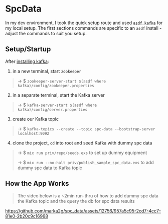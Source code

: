 # SpcData

In my dev environment, I took the quick setup route and used [`asdf kafka`](https://github.com/ueisele/asdf-kafka) for my local setup. The first sections commands are specific to an `asdf` install - adjust the commands to suit you setup.

## Setup/Startup
After [installing kafka](https://kafka.apache.org/quickstart):
1. in a new terminal, start `zookeeper`
>→ $ `zookeeper-server-start $(asdf where kafka)/config/zookeeper.properties`
2. in a separate terminal, start the Kafka server
>→ $ `kafka-server-start $(asdf where kafka)/config/server.properties`
3. create our Kafka topic
>→ $ `kafka-topics --create --topic spc-data --bootstrap-server localhost:9092`
4. clone the project, `cd` into root and seed Kafka with dummy spc data
>→ $ `mix run priv/repo/seeds.exs` to set up dummy equipment
>
>→ $ `mix run --no-halt priv/publish_sample_spc_data.exs` to add dummy spc data to Kafka topic

## How the App Works
> The video below is a ~2min run-thru of how to add dummy spc data the Kafka topic and the query the db for spc data results


https://github.com/marka2g/spc_data/assets/12756/957a5c95-2cd7-4cc7-81e0-2b20c9c16968

